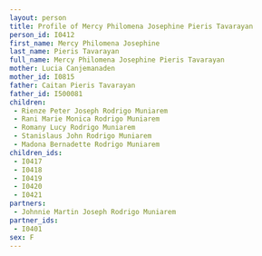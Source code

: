 ```yaml
---
layout: person
title: Profile of Mercy Philomena Josephine Pieris Tavarayan
person_id: I0412
first_name: Mercy Philomena Josephine
last_name: Pieris Tavarayan
full_name: Mercy Philomena Josephine Pieris Tavarayan
mother: Lucia Canjemanaden
mother_id: I0815
father: Caitan Pieris Tavarayan
father_id: I500081
children:
 - Rienze Peter Joseph Rodrigo Muniarem
 - Rani Marie Monica Rodrigo Muniarem
 - Romany Lucy Rodrigo Muniarem
 - Stanislaus John Rodrigo Muniarem
 - Madona Bernadette Rodrigo Muniarem
children_ids:
 - I0417
 - I0418
 - I0419
 - I0420
 - I0421
partners:
 - Johnnie Martin Joseph Rodrigo Muniarem
partner_ids:
 - I0401
sex: F
---
```


